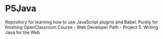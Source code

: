 # P5Java
Repository for learning how to use JavaScript plugins and Babel.
Purely for finishing OpenClassroom Course - Web Developer Path - Project 5: Writing Java for the Web
